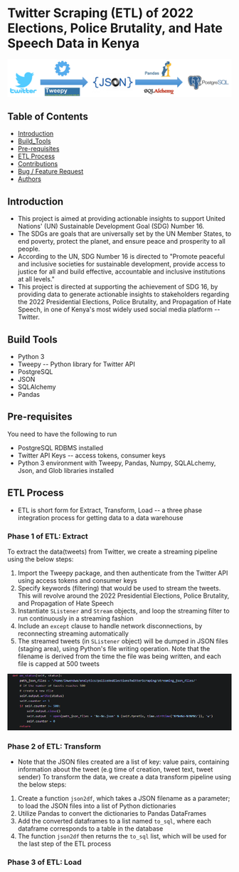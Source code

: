 # Twitter Scraping (ETL) of 2022 Elections, Police Brutality, and Hate Speech Data in Kenya

![Twitter ETL Process Workflow](https://github.com/IsaacMwendwa/Twitter-ETL-of-Elections-PoliceBrutality-HateSpeech-Data/blob/main/Images/scraping_work_flow.jpg "Twitter ETL Process Workflow")


## Table of Contents
* [Introduction](#Introduction)
* [Build_Tools](#Build_Tools)
* [Pre-requisites](#Pre-requisites)
* [ETL Process](#ETL-Process)
* [Contributions](#Contributions)
* [Bug / Feature Request](#Bug--Feature-Request)
* [Authors](#Authors)

## Introduction
* This project is aimed at providing actionable insights to support United Nations' (UN) Sustainable Development Goal (SDG) Number 16.
* The SDGs are goals that are universally set by the UN Member States, to end poverty, protect the planet, and ensure peace and prosperity to all people.
* According to the UN, SDG Number 16 is directed to "Promote peaceful and inclusive societies for sustainable development, provide access to justice for all and build effective, accountable and inclusive institutions at all levels."
* This project is directed at supporting the achievement of SDG 16, by providing data to generate actionable insights to stakeholders regarding the 2022 Presidential Elections, Police Brutality, and Propagation of Hate Speech, in one of Kenya's most widely used social media platform -- Twitter.

## Build Tools
* Python 3
* Tweepy -- Python library for Twitter API
* PostgreSQL
* JSON
* SQLAlchemy
* Pandas

## Pre-requisites
You need to have the following to run 
* PostgreSQL RDBMS installed
* Twitter API Keys -- access tokens, consumer keys
* Python 3 environment with Tweepy, Pandas, Numpy, SQLALchemy, Json, and Glob libraries installed

## ETL Process
* ETL is short form for Extract, Transform, Load -- a three phase integration process for getting data to a data warehouse

### Phase 1 of ETL: Extract
To extract the data(tweets) from Twitter, we create a streaming pipeline using the below steps:
1. Import the Tweepy package, and then authenticate from the Twitter API using access tokens and consumer keys
2. Specify keywords (filtering) that would be used to stream the tweets. This will revolve around the 2022 Presidential Elections, Police Brutality, and Propagation of Hate Speech
3. Instantiate `SListener` and `Stream` objects, and loop the streaming filter to run continuously in a streaming fashion
4. Include an `except` clause to handle network disconnections, by reconnecting streaming automatically
5. The streamed tweets (in `SListener` object) will be dumped in JSON files (staging area), using Python's file writing operation. Note that the filename is derived from the time the file was being written, and each file is capped at 500 tweets

![Extracted Tweets Dumped in JSON files](https://github.com/IsaacMwendwa/Twitter-ETL-of-Elections-PoliceBrutality-HateSpeech-Data/blob/main/Images/Extracted-Tweets-Dumped-in-JSON-file.PNG "Extracted Tweets Dumped in JSON files")


### Phase 2 of ETL: Transform
* Note that the JSON files created are a list of key: value pairs, containing information about the tweet (e.g time of creation, tweet text, tweet sender)
To transform the data, we create a data transform pipeline using the below steps:
1. Create a function `json2df`, which takes a JSON filename as a parameter; to load the JSON files into a list of Python dictionaries
2. Utilize Pandas to convert the dictionaries to Pandas DataFrames
3. Add the converted dataframes to a list named `to_sql`, where each dataframe corresponds to a table in the database
4. The function `json2df` then returns the `to_sql` list, which will be used for the last step of the ETL process

### Phase 3 of ETL: Load

